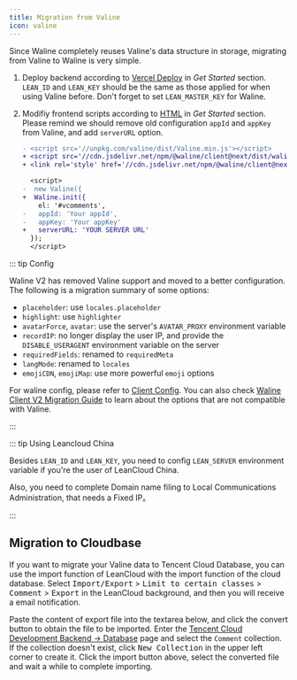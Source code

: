 ```yaml
---
title: Migration from Valine
icon: valine
---
```


Since Waline completely reuses Valine's data structure in storage, migrating from Valine to Waline is very simple.

1. Deploy backend according to [Vercel Deploy](../guide/get-started.md#deploy-to-vercel-server) in _Get Started_ section. `LEAN_ID` and `LEAN_KEY` should be the same as those applied for when using Valine before. Don't forget to set `LEAN_MASTER_KEY` for Waline.
1. Modifiy frontend scripts according to [HTML](../guide/get-started.md#importing-in-html-client) in _Get Started_ section. Please remind we should remove old configuration `appId` and `appKey` from Valine, and add `serverURL` option.

   ```diff
   - <script src='//unpkg.com/valine/dist/Valine.min.js'></script>
   + <script src='//cdn.jsdelivr.net/npm/@waline/client@next/dist/waline.js'></script>
   + <link rel='style' href='//cdn.jsdelivr.net/npm/@waline/client@next/dist/waline.css' />

     <script>
   -  new Valine({
   +  Waline.init({
       el: '#vcomments',
   -   appId: 'Your appId',
   -   appKey: 'Your appKey'
   +   serverURL: 'YOUR SERVER URL'
     });
     </script>
   ```

::: tip Config

Waline V2 has removed Valine support and moved to a better configuration. The following is a migration summary of some options:

- `placeholder`: use `locales.placeholder`
- `highlight`: use `highlighter`
- `avatarForce`, `avatar`: use the server's `AVATAR_PROXY` environment variable
- `recordIP`: no longer display the user IP, and provide the `DISABLE_USERAGENT` environment variable on the server
- `requiredFields`: renamed to `requiredMeta`
- `langMode`: renamed to `locales`
- `emojiCDN`, `emojiMap`: use more powerful `emoji` options

For waline config, please refer to [Client Config](../reference/client.md). You can also check [Waline Client V2 Migration Guide](./client.md) to learn about the options that are not compatible with Valine.

:::

::: tip Using Leancloud China

Besides `LEAN_ID` and `LEAN_KEY`, you need to config `LEAN_SERVER` environment variable if you're the user of LeanCloud China.

Also, you need to complete Domain name filing to Local Communications Administration, that needs a Fixed IP。

:::

## Migration to Cloudbase

If you want to migrate your Valine data to Tencent Cloud Database, you can use the import function of LeanCloud with the import function of the cloud database. Select <kbd>Import/Export</kbd> > <kbd>Limit to certain classes</kbd> > <kbd>Comment</kbd> > <kbd>Export</kbd> in the LeanCloud background, and then you will receive a email notification.

Paste the content of export file into the textarea below, and click the convert button to obtain the file to be imported. Enter the [Tencent Cloud Development Backend → Database](https://console.cloud.tencent.com/tcb/db/index) page and select the `Comment` collection. If the collection doesn't exist, click <kbd>New Collection</kbd> in the upper left corner to create it. Click the import button above, select the converted file and wait a while to complete importing.

<MigrationTool />
